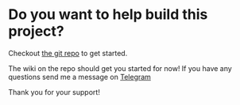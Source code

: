# Do you want to help build this project?
Checkout [the git repo](https://github.com/DutchDevOfficial/MXC_Handbook) to get started.

The wiki on the repo should get you started for now!
If you have any questions send me a message on [Telegram](https://t.me/Dutchdev)

Thank you for your support!